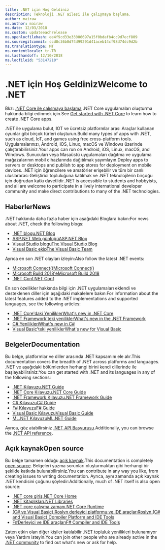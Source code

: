 ```yaml
---
title: .NET için Hoş Geldiniz
description: Teknoloji .NET ailesi ile çalışmaya başlama.
author: mairaw
ms.author: mairaw
ms.date: 12/03/2018
ms.custom: updateeachrelease
ms.openlocfilehash: ee4f9cd33e33006697a15f0bdafb4cc9d7ecf809
ms.sourcegitcommit: ccd8c36b0d74d99291d41aceb14cf98d74dc9d2b
ms.translationtype: MT
ms.contentlocale: tr-TR
ms.lasthandoff: 12/10/2018
ms.locfileid: "53147210"
---
```

# <a name="welcome-to-net"></a><span data-ttu-id="6628f-103">.NET için Hoş Geldiniz</span><span class="sxs-lookup"><span data-stu-id="6628f-103">Welcome to .NET</span></span>

<span data-ttu-id="6628f-104">Bkz: [.NET Core ile çalışmaya başlama](core/get-started.md) .NET Core uygulamaları oluşturma hakkında bilgi edinmek için.</span><span class="sxs-lookup"><span data-stu-id="6628f-104">See [Get started with .NET Core](core/get-started.md) to learn how to create .NET Core apps.</span></span>

<span data-ttu-id="6628f-105">.NET ile uygulama bulut, IOT ve ücretsiz platformlar arası Araçlar kullanan oyunlar gibi birçok türleri oluşturun.</span><span class="sxs-lookup"><span data-stu-id="6628f-105">Build many types of apps with .NET, such as cloud, IoT, and games using free cross-platform tools.</span></span> <span data-ttu-id="6628f-106">Uygulamalarınızı, Android, iOS, Linux, macOS ve Windows üzerinde çalıştırabilirsiniz.</span><span class="sxs-lookup"><span data-stu-id="6628f-106">Your apps can run on Android, iOS, Linux, macOS, and Windows.</span></span> <span data-ttu-id="6628f-107">Sunucuları veya Masaüstü uygulamaları dağıtma ve uygulama mağazalarının mobil cihazlarında dağıtılmak yayımlayın.</span><span class="sxs-lookup"><span data-stu-id="6628f-107">Deploy apps to servers or desktops and publish to app stores for deployment on mobile devices.</span></span> <span data-ttu-id="6628f-108">.NET için öğrencilere ve amatörler erişebilir ve tüm bir canlı uluslararası Geliştirici topluluğuna katılmak ve .NET teknolojilerin birçoğu için doğrudan katkı davetlidir.</span><span class="sxs-lookup"><span data-stu-id="6628f-108">.NET is accessible to students and hobbyists, and all are welcome to participate in a lively international developer community and make direct contributions to many of the .NET technologies.</span></span>

## <a name="news"></a><span data-ttu-id="6628f-109">Haberler</span><span class="sxs-lookup"><span data-stu-id="6628f-109">News</span></span>

<span data-ttu-id="6628f-110">.NET hakkında daha fazla haber için aşağıdaki Bloglara bakın:</span><span class="sxs-lookup"><span data-stu-id="6628f-110">For news about .NET, check the following blogs:</span></span>

- [<span data-ttu-id="6628f-111">.NET blogu</span><span class="sxs-lookup"><span data-stu-id="6628f-111">.NET Blog</span></span>](https://blogs.msdn.microsoft.com/dotnet/)
- [<span data-ttu-id="6628f-112">ASP.NET Web günlüğü</span><span class="sxs-lookup"><span data-stu-id="6628f-112">ASP.NET Blog</span></span>](https://blogs.msdn.microsoft.com/webdev/)
- [<span data-ttu-id="6628f-113">Visual Studio blogu</span><span class="sxs-lookup"><span data-stu-id="6628f-113">The Visual Studio Blog</span></span>](https://blogs.msdn.microsoft.com/visualstudio/)
- [<span data-ttu-id="6628f-114">Visual Basic ekip</span><span class="sxs-lookup"><span data-stu-id="6628f-114">The Visual Basic Team</span></span>](https://blogs.msdn.microsoft.com/vbteam/)

<span data-ttu-id="6628f-115">Ayrıca en son .NET olayları izleyin:</span><span class="sxs-lookup"><span data-stu-id="6628f-115">Also follow the latest .NET events:</span></span>

- [<span data-ttu-id="6628f-116">Microsoft Connect()</span><span class="sxs-lookup"><span data-stu-id="6628f-116">Microsoft Connect()</span></span>](https://www.microsoft.com/connectevent)
- [<span data-ttu-id="6628f-117">Microsoft Build 2018'e</span><span class="sxs-lookup"><span data-stu-id="6628f-117">Microsoft Build 2018</span></span>](https://channel9.msdn.com/Events/Build/2018)
- [<span data-ttu-id="6628f-118">.NET Conf</span><span class="sxs-lookup"><span data-stu-id="6628f-118">.NET Conf</span></span>](https://www.dotnetconf.net/)

<span data-ttu-id="6628f-119">En son özellikler hakkında bilgi için .NET uygulamaları eklendi ve desteklenen diller için aşağıdaki makalelere bakın:</span><span class="sxs-lookup"><span data-stu-id="6628f-119">For information about the latest features added to the .NET implementations and supported languages, see the following articles:</span></span>

- [<span data-ttu-id="6628f-120">​.NET Core'daki Yenilikler</span><span class="sxs-lookup"><span data-stu-id="6628f-120">What's new in .NET Core</span></span>](core/whats-new/index.md)
- [<span data-ttu-id="6628f-121">.NET Framework'teki yenilikler</span><span class="sxs-lookup"><span data-stu-id="6628f-121">What's new in the .NET Framework</span></span>](framework/whats-new/index.md)
- [<span data-ttu-id="6628f-122">C# Yenilikleri</span><span class="sxs-lookup"><span data-stu-id="6628f-122">What's new in C#</span></span>](csharp/whats-new/index.md)
- [<span data-ttu-id="6628f-123">Visual Basic'teki yenilikler</span><span class="sxs-lookup"><span data-stu-id="6628f-123">What's new for Visual Basic</span></span>](visual-basic/getting-started/whats-new.md)

## <a name="documentation"></a><span data-ttu-id="6628f-124">Belgeler</span><span class="sxs-lookup"><span data-stu-id="6628f-124">Documentation</span></span>

<span data-ttu-id="6628f-125">Bu belge, platformlar ve diller arasında .NET kapsamını ele alır.</span><span class="sxs-lookup"><span data-stu-id="6628f-125">This documentation covers the breadth of .NET across platforms and languages.</span></span>  <span data-ttu-id="6628f-126">.NET ve aşağıdaki bölümlerden herhangi birini kendi dillerinde ile başlayabilirsiniz:</span><span class="sxs-lookup"><span data-stu-id="6628f-126">You can get started with .NET and its languages in any of the following sections:</span></span>

- [<span data-ttu-id="6628f-127">.NET Kılavuzu</span><span class="sxs-lookup"><span data-stu-id="6628f-127">.NET Guide</span></span>](standard/index.md)
- [<span data-ttu-id="6628f-128">.NET Core Kılavuzu</span><span class="sxs-lookup"><span data-stu-id="6628f-128">.NET Core Guide</span></span>](core/index.md)
- [<span data-ttu-id="6628f-129">.NET Framework Kılavuzu</span><span class="sxs-lookup"><span data-stu-id="6628f-129">.NET Framework Guide</span></span>](framework/index.md)
- [<span data-ttu-id="6628f-130">C# Kılavuzu</span><span class="sxs-lookup"><span data-stu-id="6628f-130">C# Guide</span></span>](csharp/index.md)
- [<span data-ttu-id="6628f-131">F# Kılavuzu</span><span class="sxs-lookup"><span data-stu-id="6628f-131">F# Guide</span></span>](fsharp/index.md)
- [<span data-ttu-id="6628f-132">Visual Basic Kılavuzu</span><span class="sxs-lookup"><span data-stu-id="6628f-132">Visual Basic Guide</span></span>](visual-basic/index.md)
- [<span data-ttu-id="6628f-133">ML.NET Kılavuzu</span><span class="sxs-lookup"><span data-stu-id="6628f-133">ML.NET Guide</span></span>](machine-learning/index.md)

<span data-ttu-id="6628f-134">Ayrıca, göz atabilirsiniz [.NET API Başvurusu](/dotnet/api).</span><span class="sxs-lookup"><span data-stu-id="6628f-134">Additionally, you can browse the [.NET API reference](/dotnet/api).</span></span>

## <a name="open-source"></a><span data-ttu-id="6628f-135">Açık kaynak</span><span class="sxs-lookup"><span data-stu-id="6628f-135">Open source</span></span>

<span data-ttu-id="6628f-136">Bu belge tamamen olduğu [açık kaynak](https://github.com/dotnet/docs).</span><span class="sxs-lookup"><span data-stu-id="6628f-136">This documentation is completely [open source](https://github.com/dotnet/docs).</span></span> <span data-ttu-id="6628f-137">Belgeleri yazma sorunları oluşturmaktan gibi herhangi bir şekilde katkıda bulunabilirsiniz.</span><span class="sxs-lookup"><span data-stu-id="6628f-137">You can contribute in any way you like, from creating issues to writing documentation.</span></span> <span data-ttu-id="6628f-138">Ayrıca, aynı zamanda açık kaynak .NET kendisini çoğunu şöyledir:</span><span class="sxs-lookup"><span data-stu-id="6628f-138">Additionally, much of .NET itself is also open source:</span></span>

- [<span data-ttu-id="6628f-139">.NET core giriş</span><span class="sxs-lookup"><span data-stu-id="6628f-139">.NET Core Home</span></span>](https://github.com/dotnet/core)
- [<span data-ttu-id="6628f-140">.NET kitaplıkları</span><span class="sxs-lookup"><span data-stu-id="6628f-140">.NET Libraries</span></span>](https://github.com/dotnet/corefx)
- [<span data-ttu-id="6628f-141">.NET core çalışma zamanı</span><span class="sxs-lookup"><span data-stu-id="6628f-141">.NET Core Runtime</span></span>](https://github.com/dotnet/coreclr)
- [<span data-ttu-id="6628f-142">(C# ve Visual Basic) Roslyn derleyici platformu ve IDE araçları</span><span class="sxs-lookup"><span data-stu-id="6628f-142">Roslyn (C# and Visual Basic) Compiler Platform and IDE Tools</span></span>](https://github.com/dotnet/roslyn)
- [<span data-ttu-id="6628f-143">F#Derleyici ve IDE araçları</span><span class="sxs-lookup"><span data-stu-id="6628f-143">F# Compiler and IDE Tools</span></span>](https://github.com/microsoft/visualfsharp)

<span data-ttu-id="6628f-144">Zaten etkin olan diğer kişiler katılabilir [.NET topluluk](https://www.microsoft.com/net/community) yenilikleri bulunamıyor veya Yardım isteyin.</span><span class="sxs-lookup"><span data-stu-id="6628f-144">You can join other people who are already active in the [.NET community](https://www.microsoft.com/net/community) to find out what's new or ask for help.</span></span>